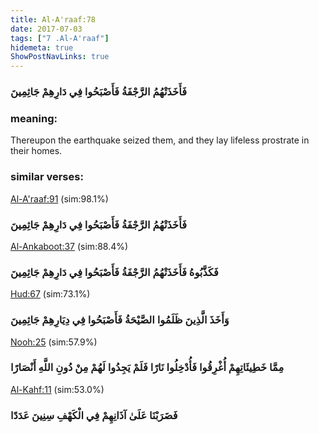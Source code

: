 ```yaml
---
title: Al-A'raaf:78
date: 2017-07-03
tags: ["7 .Al-A'raaf"]
hidemeta: true 
ShowPostNavLinks: true 
---
```

### فَأَخَذَتْهُمُ الرَّجْفَةُ فَأَصْبَحُوا فِي دَارِهِمْ جَاثِمِينَ
### meaning: 
Thereupon the earthquake seized them, and they lay lifeless prostrate in their homes.
### similar verses: 

[Al-A'raaf:91](/7/91) (sim:98.1%)

### فَأَخَذَتْهُمُ الرَّجْفَةُ فَأَصْبَحُوا فِي دَارِهِمْ جَاثِمِينَ

[Al-Ankaboot:37](/29/37) (sim:88.4%)

### فَكَذَّبُوهُ فَأَخَذَتْهُمُ الرَّجْفَةُ فَأَصْبَحُوا فِي دَارِهِمْ جَاثِمِينَ

[Hud:67](/11/67) (sim:73.1%)

### وَأَخَذَ الَّذِينَ ظَلَمُوا الصَّيْحَةُ فَأَصْبَحُوا فِي دِيَارِهِمْ جَاثِمِينَ

[Nooh:25](/71/25) (sim:57.9%)

### مِمَّا خَطِيئَاتِهِمْ أُغْرِقُوا فَأُدْخِلُوا نَارًا فَلَمْ يَجِدُوا لَهُمْ مِنْ دُونِ اللَّهِ أَنْصَارًا

[Al-Kahf:11](/18/11) (sim:53.0%)

### فَضَرَبْنَا عَلَىٰ آذَانِهِمْ فِي الْكَهْفِ سِنِينَ عَدَدًا
